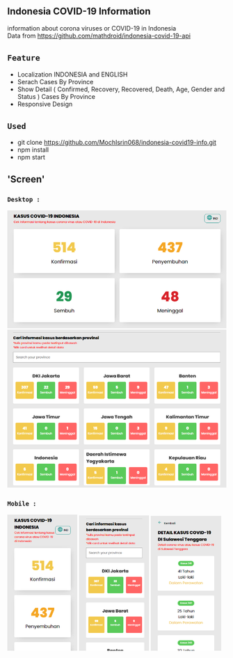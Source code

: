 ## Indonesia COVID-19 Information

information about corona viruses or COVID-19 in Indonesia<br/>
Data from https://github.com/mathdroid/indonesia-covid-19-api

## `Feature`
- Localization INDONESIA and ENGLISH
- Serach Cases By Province
- Show Detail ( Confirmed, Recovery, Recovered, Death, Age, Gender and Status ) Cases By Province
- Responsive Design

## `Used`
- git clone https://github.com/MochIsrin068/indonesia-covid19-info.git
- npm install
- npm start
  
## 'Screen'
### `Desktop : `
<img src="/screen/desktop.png"><br/>
<img src="/screen/desktop_prov.png">

### `Mobile : `
<img src="/screen/mobile_home.png" width="32%">
<img src="/screen/mobile_home_prov.png"  width="32%">
<img src="/screen/mobile_detail.png"  width="32%">